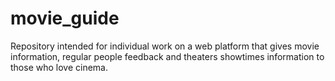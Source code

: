 # movie_guide
Repository intended for individual work on a web platform that gives movie information, regular people feedback and theaters showtimes information to those who love cinema.
